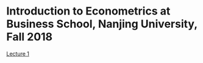# Introduction to Econometrics at Business School, Nanjing University, Fall 2018 


[Lecture 1](https://github.com/MetricsNJU/Metrics_2018/blob/master/2017old/Slides/2017_Lec0.pdf)
